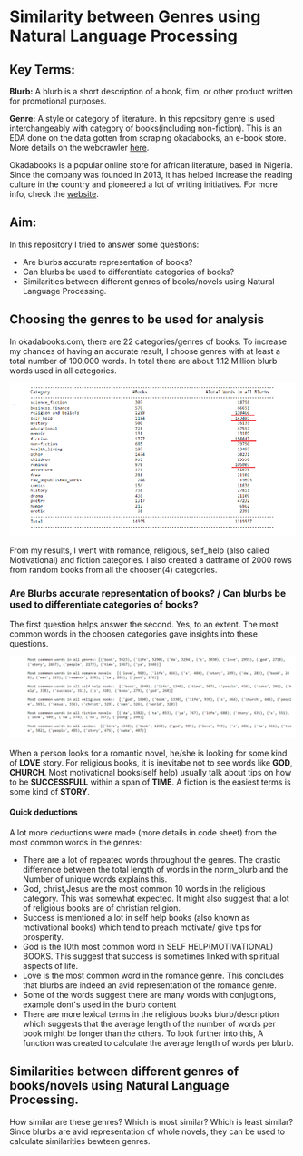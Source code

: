 # Similarity between Genres using Natural Language Processing

## Key Terms:
**Blurb:** A blurb is a short description of a book, film, or other product written for promotional purposes.

**Genre:** A style or category of literature. In this repository genre is used interchangeably with category of books(including non-fiction). This is an EDA done on the data gotten from scraping okadabooks, an e-book store. More details on the webcrawler [here](https://github.com/EdidiongEsu/okadabooks_scraper). 

Okadabooks is a popular online store for african literature, based in Nigeria. Since the company was founded in 2013, it has helped increase the reading culture in the country and pioneered a lot of writing initiatives. For more info, check the [website](https://okadabooks.com.).

## Aim:
In this repository I tried to answer some questions:
- Are blurbs accurate representation of books?
- Can blurbs be used to differentiate categories of books?
- Similarities between different genres of books/novels using Natural Language Processing.

## Choosing the genres to be used for analysis
In okadabooks.com, there are 22 categories/genres of books. To increase my chances of having an accurate result, I choose genres with at least a total number of 100,000  words. In total there are about 1.12 Million blurb words used in all categories.


![](https://github.com/EdidiongEsu/genre_NLP/blob/master/img/books_total.PNG)

From my results, I went with romance, religious, self_help (also called Motivational) and fiction categories. I also created a datframe of 2000 rows from random books from all the choosen(4) categories.

### Are Blurbs accurate representation of books? / Can blurbs be used to differentiate categories of books?
  The first question helps answer the second.
  Yes, to an extent. The most common words in the choosen categories gave insights into these questions. 
  
 ![most common words](https://github.com/EdidiongEsu/genre_NLP/blob/master/img/most_common_words.PNG)
  
  When a person looks for a romantic novel, he/she is looking for some kind of **LOVE** story. For religious books, it is inevitabe not to see words like **GOD**, **CHURCH**. Most motivational books(self help) usually talk about tips on how to be **SUCCESSFULL** within a span of **TIME**. A fiction is the easiest terms is some kind of **STORY**.

#### Quick deductions
A lot more deductions were made (more details in code sheet) from the  most common words in the genres:
* There are a lot of repeated words throughout the genres. The drastic difference between the total length of words in the norm_blurb and the Number of unique words explains this.
* God, christ,Jesus are the most common 10 words in the religious category. This was somewhat expected. It might also suggest that a lot of religious books are of christian religion.
* Success is mentioned a lot in self help books (also known as motivational books) which tend to preach motivate/ give tips for prosperity.
* God is the 10th most common word in SELF HELP(MOTIVATIONAL) BOOKS. This suggest that success is sometimes linked with spiritual aspects of life.
* Love is the most common word in the romance genre. This concludes that blurbs are indeed an avid representation of the romance genre.
* Some of the words suggest there are many words with conjugtions, example dont's used in the blurb content
* There are more lexical terms in the religious books blurb/description which suggests that the average length of the number of words per book might be longer than the others. To look further into this, A function was created to calculate the average length of words per blurb.


## Similarities between different genres of books/novels using Natural Language Processing.
How similar are these genres? Which is most similar? Which is least similar? Since blurbs are avid representation of whole novels, they can be used to calculate similarities bewteen genres.
